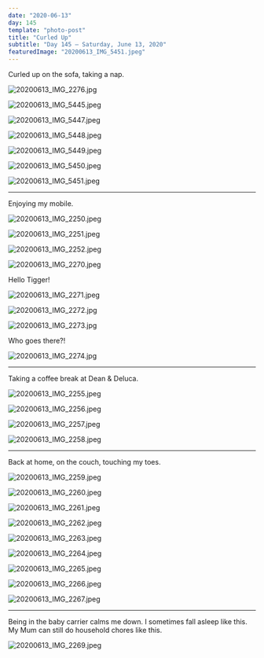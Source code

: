 ```yaml
---
date: "2020-06-13"
day: 145
template: "photo-post"
title: "Curled Up"
subtitle: "Day 145 – Saturday, June 13, 2020"
featuredImage: "20200613_IMG_5451.jpeg"
---
```


Curled up on the sofa, taking a nap.

![20200613_IMG_2276.jpg](20200613_IMG_2276.jpg)

![20200613_IMG_5445.jpeg](20200613_IMG_5445.jpeg)

![20200613_IMG_5447.jpeg](20200613_IMG_5447.jpeg)

![20200613_IMG_5448.jpeg](20200613_IMG_5448.jpeg)

![20200613_IMG_5449.jpeg](20200613_IMG_5449.jpeg)

![20200613_IMG_5450.jpeg](20200613_IMG_5450.jpeg)

![20200613_IMG_5451.jpeg](20200613_IMG_5451.jpeg)

<hr />

Enjoying my mobile.

![20200613_IMG_2250.jpeg](20200613_IMG_2250.jpeg)

![20200613_IMG_2251.jpeg](20200613_IMG_2251.jpeg)

![20200613_IMG_2252.jpeg](20200613_IMG_2252.jpeg)

![20200613_IMG_2270.jpeg](20200613_IMG_2270.jpeg)

Hello Tigger!

![20200613_IMG_2271.jpeg](20200613_IMG_2271.jpeg)

![20200613_IMG_2272.jpg](20200613_IMG_2272.jpg)

![20200613_IMG_2273.jpg](20200613_IMG_2273.jpg)

Who goes there?!

![20200613_IMG_2274.jpg](20200613_IMG_2274.jpg)

<hr />

Taking a coffee break at Dean & Deluca.

![20200613_IMG_2255.jpeg](20200613_IMG_2255.jpeg)

![20200613_IMG_2256.jpeg](20200613_IMG_2256.jpeg)

![20200613_IMG_2257.jpeg](20200613_IMG_2257.jpeg)

![20200613_IMG_2258.jpeg](20200613_IMG_2258.jpeg)

<hr />

Back at home, on the couch, touching my toes.

![20200613_IMG_2259.jpeg](20200613_IMG_2259.jpeg)

![20200613_IMG_2260.jpeg](20200613_IMG_2260.jpeg)

![20200613_IMG_2261.jpeg](20200613_IMG_2261.jpeg)

![20200613_IMG_2262.jpeg](20200613_IMG_2262.jpeg)

![20200613_IMG_2263.jpeg](20200613_IMG_2263.jpeg)

![20200613_IMG_2264.jpeg](20200613_IMG_2264.jpeg)

![20200613_IMG_2265.jpeg](20200613_IMG_2265.jpeg)

![20200613_IMG_2266.jpeg](20200613_IMG_2266.jpeg)

![20200613_IMG_2267.jpeg](20200613_IMG_2267.jpeg)

<hr />

Being in the baby carrier calms me down. I sometimes fall asleep like this. My Mum can still do household chores like this.

![20200613_IMG_2269.jpeg](20200613_IMG_2269.jpeg)

